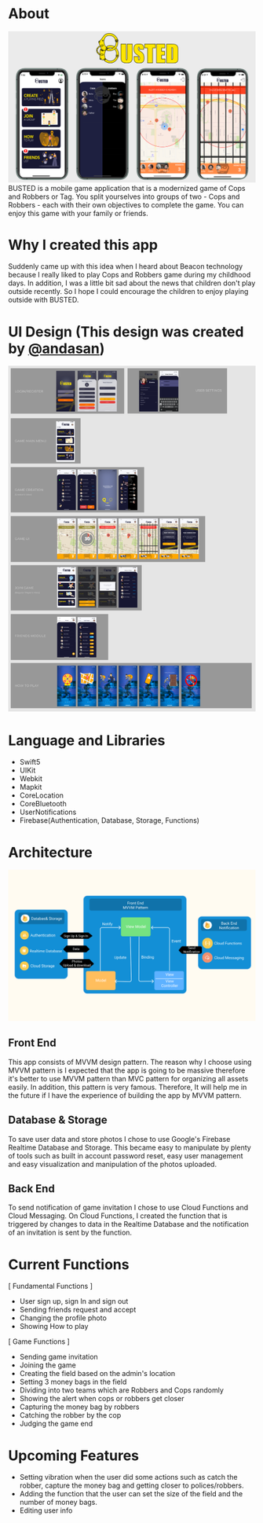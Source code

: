 # About
![alt text](https://github.com/Shoko75/portfolio/blob/master/img/details/Banner_Busted.png "main pic")
BUSTED is a mobile game application that is a modernized game of Cops and Robbers or Tag. You split yourselves into groups of two - Cops and Robbers - each with their own objectives to complete the game. You can enjoy this game with your family or friends.

# Why I created this app
Suddenly came up with this idea when I heard about Beacon technology because I really liked to play Cops and Robbers game during my childhood days. In addition, I was a little bit sad about the news that children don't play outside recently. So I hope I could encourage the children to enjoy playing outside with BUSTED.

# UI Design (This design was created by [@andasan](https://github.com/andasan))
![alt text](https://github.com/Shoko75/portfolio/blob/master/img/details/BUSTED_UI.png "UI_pic")

# Language and Libraries
- Swift5
- UIKit
- Webkit
- Mapkit
- CoreLocation
- CoreBluetooth
- UserNotifications
- Firebase(Authentication, Database, Storage, Functions)

# Architecture
![alt text](https://github.com/Shoko75/portfolio/blob/master/img/details/BUSTED_Architecture.png "BUSTED_Architecture")
## Front End
This app consists of MVVM design pattern. The reason why I choose using MVVM pattern is I expected that the app is going to be massive therefore it's better to use MVVM pattern than MVC pattern for organizing all assets easily. In addition, this pattern is very famous. Therefore, It will help me in the future if I have the experience of building the app by MVVM pattern.

## Database & Storage
To save user data and store photos I chose to use Google's Firebase Realtime Database and Storage. This became easy to manipulate by plenty of tools such as built in account password reset, easy user management and easy visualization and manipulation of the photos uploaded.

## Back End
To send notification of game invitation I chose to use Cloud Functions and Cloud Messaging. On Cloud Functions, I created the function that is triggered by changes to data in the Realtime Database and the notification of an invitation is sent by the function.

# Current Functions
[ Fundamental Functions ]
- User sign up, sign In and sign out
- Sending friends request and accept
- Changing the profile photo
- Showing How to play 

[ Game Functions ]
- Sending game invitation
- Joining the game
- Creating the field based on the admin's location
- Setting 3 money bags in the field
- Dividing into two teams which are Robbers and Cops randomly
- Showing the alert when cops or robbers get closer
- Capturing the money bag by robbers
- Catching the robber by the cop
- Judging the game end

# Upcoming Features
- Setting vibration when the user did some actions such as catch the robber, capture the money bag and getting closer to polices/robbers.
- Adding the function that the user can set the size of the field and the number of money bags.
- Editing user info
